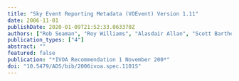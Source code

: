 ```yaml
---
title: "Sky Event Reporting Metadata (VOEvent) Version 1.11"
date: 2006-11-01
publishDate: 2020-01-09T21:52:33.063370Z
authors: ["Rob Seaman", "Roy Williams", "Alasdair Allan", "Scott Barthelmy", "Joshua Bloom", "Matthew Graham", "Frederic Hessman", "Szabolcs Marka", "Arnold Rots", "Chris Stoughton", "Tom Vestrand", "Robert White", "Przemyslaw Wozniak"]
publication_types: ["4"]
abstract: ""
featured: false
publication: "*IVOA Recommendation 1 November 200*"
doi: "10.5479/ADS/bib/2006ivoa.spec.1101S"
---
```



